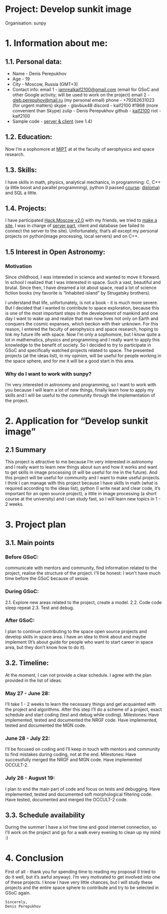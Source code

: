 # Project: Develop sunkit image

Organisation: sunpy

# 1. Information about me:
## 1.1. Personal data:
* Name - Denis Perepukhov
* Age - 19
* City - Moscow, Russia (GMT+3)
* Contact info:
email 1 - iamrealkaif2100@gmail.com (email for GSoC and other Google activity; will be used to work on the project)
email 2 - gleb.perepuhov@mail.ru (my personal email)
phone - +79262631023 (for urgent matters)
skype - glavbux48
discord - kaif2100 #1968 (more convenient than Skype)
zulip  - Denis Perepukhov
github - [kaif2100](https://github.com/kaif2100)
riot - kaif2100
* Sample code - [server & client](https://github.com/kaif2100/health/tree/server) (see 1.4)


## 1.2. Education:
Now I’m a sophomore at [MIPT](https://mipt.ru/english/) at at the faculty of aerophysics and space research.
	
## 1.3. Skills:
I have skills in math, physics, analytical mechanics, in programming: C, C++ (a little boost and parallel programming), python (I passed [course](https://www.coursera.org/learn/diving-in-python): [diploma](https://www.coursera.org/account/accomplishments/records/5SSSEMA5YFT6)) and SQL a little.

## 1.4. Projects:
I have participated [Hack.Moscow v2.0](https://medium.com/@russianhackers/hack-moscow-v2-0-fca9674c8d98) with my friends, we tried to [make a site](https://devpost.com/software/modern-healthcare?ref_content=existing_user_added_to_software_team&ref_feature=portfolio&ref_medium=email&utm_campaign=software&utm_content=added_to_software_team&utm_medium=email&utm_source=transactional), I was in charge of [server part](https://github.com/kaif2100/health/tree/server), client and database (we failed to connect the server to the site).
Unfortunately, that’s all except my personal projects on python(image processing, local servers) and on C++.


## 1.5 Interest in Open Astronomy:
### Motivation
Since childhood, I was interested in science and wanted to move it forward. In school I realized that I was interested in space. Such a vast, beautiful and brutal. Since then, I have dreamed a lot about space, read a lot of science fiction books (my favorite is “Inhabited island” by Strugatsky brothers).

I understand that life, unfortunately, is not a book - it is much more severe. But I decided that I wanted to contribute to space exploration, because this is one of the most important steps in the development of mankind and one day I want to wake up and realize that man now lives not only on Earth and conquers the cosmic expanses, which beckon with their unknown. For this reason, I entered the faculty of aerophysics and space research, hoping to link my future life with space. Now I'm only a sophomore, but I know quite a lot in mathematics, physics and programming and I really want to apply this knowledge to the benefit of society. So I decided to try to participate in GSoC and specifically watched projects related to space. The presented projects (at the ideas list), in my opinion, will be useful for people working in the space sphere, and for me it will be a good start in this area.


### Why do I want to work with sunpy?
I’m very interested in astronomy and programming, so I want to work with you because I will learn a lot of new things, finally learn how to apply my skills and I will be useful to the community through the implementation of the project.


# 2. Application for “Develop sunkit image”
## 2.1 Summary
This project is attractive to me because I’m very interested in astronomy and I really want to learn new things about sun and how it works and want to get skills in image processing (it will be useful for me in the future). And this project will be useful for community and I want to make useful projects.
I think I can manage with this project because I have skills in math (what is required according to the ideas list),
python (I write neat and clear code, it’s important for an open source project), a little in image processing (a short course at the university) and I can study fast, so I will learn new topics in 1 - 2 weeks.

# 3. Project plan

## 3.1. Main points
### Before GSoC:
communicate with mentors and community, find information related to the project, realise the structure of the project. I'll be honest: I won't have much time before the GSoC because of sessie.

### During GSoC: 
2.1. Explore new areas related to the project, create a model.
2.2. Code code sleep repeat
2.3. Test and debug.

### After GSoC:
I plan to continue contributing to the space open source projects and develop skills in space area.
I have an idea to think about and maybe implement (It’s about guide for people who want to start career in space area, but they don’t know how to do it).
	

## 3.2. Timeline:
At the moment, I can not provide a clear schedule. I agree with the plan provided in the list of ideas:
### May 27 - June 28:
I’ll take 1 - 2 weeks to learn the necessary things and get acquainted with the project and algorithms.
After this step I’ll do a scheme of a project, exact schedule and start coding (test and debug while coding).
Milestones:
Have implemented, tested and documented the NRGF code.
Have implemented, tested and documented the MGN code.

### June 28 - July 22:
I’ll be focused on coding and I’ll keep in touch with mentors and community to find mistakes during coding, not at the end. 
Milestones:
Have successfully merged the NRGF and MGN code.
Have implemented OCCULT-2.

### July 26 - August 19:
I plan to end the main part of code and focus on tests and debugging.
Have implemented, tested and documented soft morphological filtering code.
Have tested, documented and merged the OCCULT-2 code.

## 3.3. Schedule availability
During the summer I have a lot free time and good internet connection, so I’ll work on the project and go for a walk every evening to clean up my mind :)

# 4. Conclusion
First of all - thank you for spending time to reading my proposal (I tried to do it well, but it’s awful anyway). I’m very motivated to get involved into one of these projects. I know I have very little chances, but I will study these projects and the entire space sphere to contribute and try to be selected in GSoC again.
	
	Sincerely,
	Denis Perepukhov




	
	







